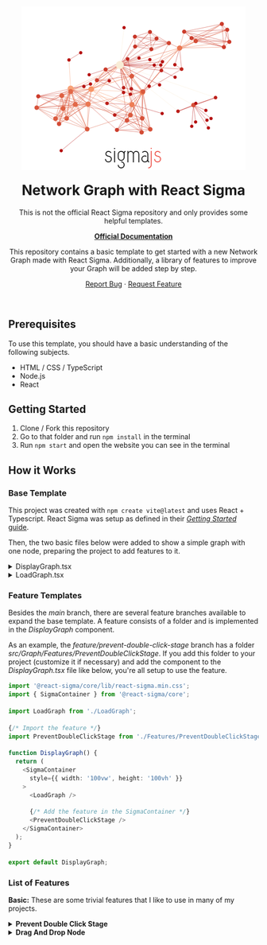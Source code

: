 <!-- PROJECT LOGO -->
<br />
<div align="center">
  <a href="https://github.com/othneildrew/Best-README-Template">
    <img src="./docs/banner.png" alt="Logo">
  </a>

  <h1 align="center" style="margin-top: 20px;">Network Graph with React Sigma</h1>

  <div>This is not the official React Sigma repository and only provides some helpful templates.</div>

  <a href="https://sim51.github.io/react-sigma/"><strong>Official Documentation</strong></a>

  <p align="center">
    This repository contains a basic template to get started with a new Network Graph made with React Sigma. Additionally, a library of features to improve your Graph will be added step by step.
    <br />     
  </p>

  <a href="https://github.com/Svenstar74/react-sigma-template/issues">Report Bug</a>
  ·
  <a href="https://github.com/Svenstar74/react-sigma-template/issues">Request Feature</a>

</div>

<br />

<!-- Prerequisites -->
## Prerequisites
To use this template, you should have a basic understanding of the following subjects.
<ul>
   <li>HTML / CSS / TypeScript</li>
   <li>Node.js</li>
   <li>React</li>
</ul>

<!-- Get Started -->
## Getting Started
1. Clone / Fork this repository
2. Go to that folder and run `npm install` in the terminal
3. Run `npm start` and open the website you can see in the terminal

<!-- How it Works -->
## How it Works
### Base Template
This project was created with `npm create vite@latest` and uses React + Typescript. React Sigma was setup as defined in their [*Getting Started* guide](https://sim51.github.io/react-sigma/docs/start-installation).

Then, the two basic files below were added to show a simple graph with one node, preparing the project to add features to it.
<details>
   <summary>DisplayGraph.tsx</summary>

```TypeScript
import '@react-sigma/core/lib/react-sigma.min.css';
import { SigmaContainer } from '@react-sigma/core';

import LoadGraph from './LoadGraph';

function DisplayGraph() {
  return (
    <SigmaContainer
      style={{ width: '100vw', height: '100vh' }}
    >
      <LoadGraph />
    </SigmaContainer>
  );
}

export default DisplayGraph;

```
   
</details>

<details>
   <summary>LoadGraph.tsx</summary>

```TypeScript
import { useEffect } from "react";
import { useLoadGraph } from "@react-sigma/core";
import Graph from "graphology";

function LoadGraph() {
  const loadGraph = useLoadGraph();

  useEffect(() => {
    const graph = new Graph();
    graph.addNode("first", { x: 0, y: 0, size: 15, label: "My first node", color: "#FA4F40" });

    loadGraph(graph);
  }, [loadGraph]);

  return null;
};

export default LoadGraph;

```
   
</details>

### Feature Templates

Besides the *main* branch, there are several feature branches available to expand the base template. A feature consists of a folder and is implemented in the *DisplayGraph* component.

As an example, the *feature/prevent-double-click-stage* branch has a folder *src/Graph/Features/PreventDoubleClickStage*. If you add this folder to your project (customize it if necessary) and add the component to the *DisplayGraph.tsx* file like below, you're all setup to use the feature.
```TypeScript
import '@react-sigma/core/lib/react-sigma.min.css';
import { SigmaContainer } from '@react-sigma/core';

import LoadGraph from './LoadGraph';

{/* Import the feature */}
import PreventDoubleClickStage from './Features/PreventDoubleClickStage/GraphEvents';

function DisplayGraph() {
  return (
    <SigmaContainer
      style={{ width: '100vw', height: '100vh' }}
    >
      <LoadGraph />

      {/* Add the feature in the SigmaContainer */}
      <PreventDoubleClickStage />
    </SigmaContainer>
  );
}

export default DisplayGraph;

```

### List of Features
**Basic:** These are some trivial features that I like to use in many of my projects.

<details>
  <summary><b>Prevent Double Click Stage</b></summary>
  
  **Branch:** `feature/prevent-double-click-stage`  
  **Description:** The Sigma Graph typically zooms in when you double-click on the stage by default. However, this feature helps prevent that behavior, which can sometimes be bothersome.
</details>

<details>
  <summary><b>Drag And Drop Node</b></summary>
  
  **Branch:** `feature/drag-and-drop`  
  **Description:** While a static graph may serve your needs on occasion, there are times when you'll want the flexibility to reposition nodes. With this feature, you can easily drag and drop nodes as needed.
</details>
